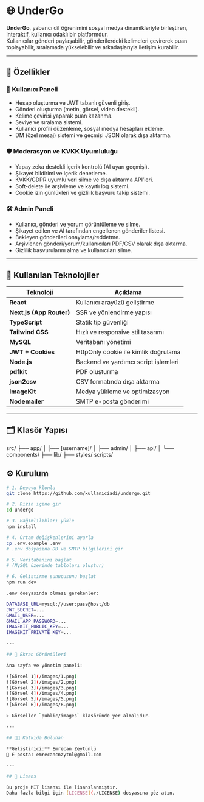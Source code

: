 # 🌐 UnderGo

**UnderGo**, yabancı dil öğrenimini sosyal medya dinamikleriyle birleştiren, interaktif, kullanıcı odaklı bir platformdur.  
Kullanıcılar gönderi paylaşabilir, gönderilerdeki kelimeleri çevirerek puan toplayabilir, sıralamada yükselebilir ve arkadaşlarıyla iletişim kurabilir.

---

## 🚀 Özellikler

### 👥 Kullanıcı Paneli
- Hesap oluşturma ve JWT tabanlı güvenli giriş.
- Gönderi oluşturma (metin, görsel, video destekli).
- Kelime çevirisi yaparak puan kazanma.
- Seviye ve sıralama sistemi.
- Kullanıcı profili düzenleme, sosyal medya hesapları ekleme.
- DM (özel mesaj) sistemi ve geçmişi JSON olarak dışa aktarma.

### 🛡️ Moderasyon ve KVKK Uyumluluğu
- Yapay zeka destekli içerik kontrolü (AI uyarı geçmişi).
- Şikayet bildirimi ve içerik denetleme.
- KVKK/GDPR uyumlu veri silme ve dışa aktarma API’leri.
- Soft-delete ile arşivleme ve kayıtlı log sistemi.
- Cookie izin günlükleri ve gizlilik başvuru takip sistemi.

### 🛠️ Admin Paneli
- Kullanıcı, gönderi ve yorum görüntüleme ve silme.
- Şikayet edilen ve AI tarafından engellenen gönderiler listesi.
- Bekleyen gönderileri onaylama/reddetme.
- Arşivlenen gönderi/yorum/kullanıcıları PDF/CSV olarak dışa aktarma.
- Gizlilik başvurularını alma ve kullanıcıları silme.

---

## 🧰 Kullanılan Teknolojiler

| Teknoloji             | Açıklama                                         |
|-----------------------|--------------------------------------------------|
| **React**             | Kullanıcı arayüzü geliştirme                     |
| **Next.js (App Router)** | SSR ve yönlendirme yapısı                       |
| **TypeScript**        | Statik tip güvenliği                             |
| **Tailwind CSS**      | Hızlı ve responsive stil tasarımı                |
| **MySQL**             | Veritabanı yönetimi                              |
| **JWT + Cookies**     | HttpOnly cookie ile kimlik doğrulama             |
| **Node.js**           | Backend ve yardımcı script işlemleri             |
| **pdfkit**            | PDF oluşturma                                   |
| **json2csv**          | CSV formatında dışa aktarma                      |
| **ImageKit**          | Medya yükleme ve optimizasyon                    |
| **Nodemailer**        | SMTP e-posta gönderimi                           |

---

## 🗂️ Klasör Yapısı

src/
├── app/
│ ├── [username]/
│ ├── admin/
│ ├── api/
│ └── components/
├── lib/
├── styles/
scripts/

## ⚙️ Kurulum

```bash
# 1. Depoyu klonla
git clone https://github.com/kullaniciadi/undergo.git

# 2. Dizin içine gir
cd undergo

# 3. Bağımlılıkları yükle
npm install

# 4. Ortam değişkenlerini ayarla
cp .env.example .env
# .env dosyasına DB ve SMTP bilgilerini gir

# 5. Veritabanını başlat
# (MySQL üzerinde tabloları oluştur)

# 6. Geliştirme sunucusunu başlat
npm run dev

.env dosyasında olması gerekenler:

DATABASE_URL=mysql://user:pass@host/db
JWT_SECRET=...
GMAIL_USER=...
GMAIL_APP_PASSWORD=...
IMAGEKIT_PUBLIC_KEY=...
IMAGEKIT_PRIVATE_KEY=...

---

## 📸 Ekran Görüntüleri

Ana sayfa ve yönetim paneli:

![Görsel 1](/images/1.png)  
![Görsel 2](/images/2.png)  
![Görsel 3](/images/3.png)  
![Görsel 4](/images/4.png)  
![Görsel 5](/images/5.png)  
![Görsel 6](/images/6.png)  

> Görseller `public/images` klasöründe yer almalıdır.

---

## 👨‍💻 Katkıda Bulunan

**Geliştirici:** Emrecan Zeytünlü  
📧 E-posta: emrecancnzytnl@gmail.com

---

## 📄 Lisans

Bu proje MIT lisansı ile lisanslanmıştır.  
Daha fazla bilgi için [LICENSE](./LICENSE) dosyasına göz atın.
